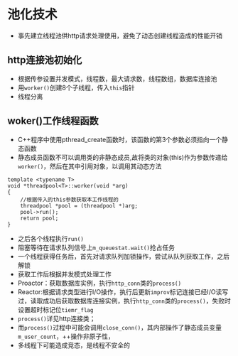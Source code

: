 
# 池化技术
* 事先建立线程池供http请求处理使用，避免了动态创建线程造成的性能开销
## http连接池初始化
* 根据传参设置并发模式，线程数，最大请求数，线程数组，数据库连接池
* 用`worker()`创建8个子线程，传入`this`指针
* 线程分离
## woker()工作线程函数
* C++程序中使用pthread_create函数时，该函数的第3个参数必须指向一个静态函数
* 静态成员函数不可以调用类的非静态成员,故将类的对象(this)作为参数传递给`worker()`，然后在其中引用对象，以调用其动态方法
```
template <typename T>
void *threadpool<T>::worker(void *arg)
{
    //根据传入的this参数获取本工作线程的
    threadpool *pool = (threadpool *)arg;
    pool->run();
    return pool;
}
```  
* 之后各个线程执行`run()`
* 阻塞等待在请求队列信号上`m_queuestat.wait()`抢占任务
* 一个线程获得任务后，首先对请求队列加锁操作，尝试从队列获取工作，之后解锁
* 获取工作后根据并发模式处理工作
 * Proactor：获取数据库实例，执行`http_conn`类的`process()`
 * Reactor:根据请求类型进行I/O操作，执行后更新`improv`标记连接已经I/O读写过，读取成功后获取数据库连接实例，执行`http_conn`类的`process()`，失败时设置超时标记位`tiemr_flag`
* `process()`详见http连接类；
* 而`process()`过程中可能会调用`close_conn()`，其内部操作了静态成员变量`m_user_count`，++操作非原子性，
* 多线程下可能造成竞态，是线程不安全的
